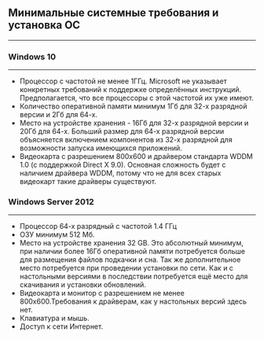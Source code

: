 ## Минимальные системные требования и установка ОС
***

### Windows 10
***

- Процессор с частотой не менее 1ГГц. Microsoft не указывает конкретных требований к поддержке определённых инструкций. Предполагается, что все процессоры с этой частотой их уже имеют.
- Количество оперативной памяти минимум 1Гб для 32-х разрядной версии и 2Гб для 64-х.
- Место на устройстве хранения - 16Гб для 32-х разрядной версии и 20Гб для 64-х. Больший размер для 64-х разрядной версии объясняется включением компонентов из 32-х разрядной для возможности запуска имеющихся  приложений.
- Видеокарта с разрешением 800х600 и драйвером стандарта WDDM 1.0 (с поддержкой Direct X 9.0). Основная сложность будет с наличием драйвера WDDM, потому что не для всех старых видеокарт такие драйверы существуют.

### Windows Server 2012
***

- Процессор 64-х разрядный с частотой 1.4 ГГц
- ОЗУ минимум  512 Мб.
- Место на устройстве хранения 32 GB. Это абсолютный минимум, при наличии более 16Гб оперативной памяти потребуется больше для размещения файлов подкачки и сна. Так же дополнительное место потребуется при проведении установки по сети. Как и с настольными версиями в последствии потребуется ещё место для скачивания и установки обновлений.
- Видеокарта и монитор с разрешением не менее 800х600.Требования к драйверам, как у настольных версий здесь нет.
- Клавиатура и мышь.
- Доступ к сети Интернет.

